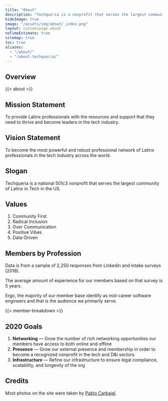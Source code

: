 ```yaml
---
title: "About"
description: "Techqueria is a nonprofit that serves the largest community of Latinx in Tech. 🌮"
hideImage: true
image: "/assets/img/about/_index.png"
layout: custom/page-about
noTimeEstimate: true
sitemap: true
toc: true
aliases:
  - "/about/"
  - "/about-techqueria/"
---
```


## Overview

{{< about >}}

## Mission Statement

To provide Latinx professionals with the resources and support that they need to thrive and become leaders in the tech industry.

## Vision Statement

To become the most powerful and robust professional network of Latinx professionals in the tech industry across the world.

## Slogan

Techqueria is a national 501c3 nonprofit that serves the largest community of Latinx in Tech in the US.

## Values

1. Community First
2. Radical Inclusion
3. Over Communication
4. Positive Vibes
5. Data-Driven

## Members by Profession

Data is from a sample of 2,250 responses from Linkedin and intake surveys (2018).

The average amount of experience for our members based on that survey is 5 years.

Ergo, the majority of our member base identify as mid-career software engineers and that is the audience we primarily serve.

{{< member-breakdown >}}

## 2020 Goals

1. **Networking** — Grow the number of rich networking opportunities our members have access to both online and offline
2. **Presence** — Grow our external presence and membership in order to become a recognized nonprofit in the tech and D&I sectors
3. **Infrastructure** — Refine our infrastructure to ensure legal compliance, scalability, and longevity of the org

## Credits

Most photos on the site were taken by [Pablo Carbajal](https://www.linkedin.com/in/phcarbajal/).
